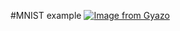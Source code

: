 #MNIST example
[![Image from Gyazo](https://i.gyazo.com/a1234a1f08efcd65e6f756d74f8f2ca8.gif)](https://gyazo.com/a1234a1f08efcd65e6f756d74f8f2ca8)